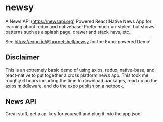 # newsy
A News API (https://newsapi.org) Powered React Native News App for learning about redux and nativebase! Pretty much un-styled, but shows patterns such as a splash page, drawer and stack navs, etc.

See https://expo.io/@hornetshell/newsy for the Expo-powered Demo!

## Disclaimer
This is an extremely basic demo of using axios, redux, native-base, and react-native to put together a cross platform news app. This took me roughly 6 hours including the time to download packages, read up on the axios middleware, and do the expo publish on a netbook.

## News API
Great stuff, get a api key for yourself and plug it into the app.json!
